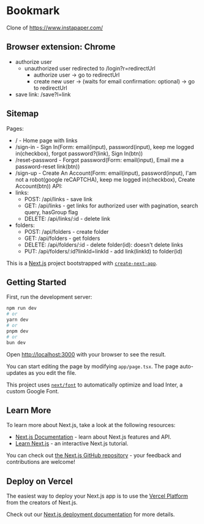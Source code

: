 # Bookmark
Clone of https://www.instapaper.com/

## Browser extension: Chrome
- authorize user
    - unauthorized user redirected to /login?r=redirectUrl
        - authorize user -> go to redirectUrl
        - create new user -> (waits for email confirmation: optional) -> go to redirectUrl
- save link: /save?l=link

## Sitemap
Pages:
- / - Home page with links
- /sign-in - Sign In(Form: email(input), password(input), keep me logged in(checkbox), forgot password?(link), Sign In(btn))
- /reset-password - Forgot password(Form: email(input), Email me a password-reset link(btn))
- /sign-up - Create An Account(Form: email(input), password(input), I'am not a robot(google reCAPTCHA), keep me logged in(checkbox), Create Account(btn))
API:
- links:
    - POST: /api/links - save link
    - GET: /api/links - get links for authorized user with pagination, search query, hasGroup flag
    - DELETE: /api/links/:id - delete link
- folders:
    - POST: /api/folders - create folder
    - GET: /api/folders - get folders
    - DELETE: /api/folders/:id - delete folder(id): doesn't delete links
    - PUT: /api/folders/:id?linkId=linkId - add link(linkId) to folder(id)

This is a [Next.js](https://nextjs.org/) project bootstrapped with [`create-next-app`](https://github.com/vercel/next.js/tree/canary/packages/create-next-app).

## Getting Started

First, run the development server:

```bash
npm run dev
# or
yarn dev
# or
pnpm dev
# or
bun dev
```

Open [http://localhost:3000](http://localhost:3000) with your browser to see the result.

You can start editing the page by modifying `app/page.tsx`. The page auto-updates as you edit the file.

This project uses [`next/font`](https://nextjs.org/docs/basic-features/font-optimization) to automatically optimize and load Inter, a custom Google Font.

## Learn More

To learn more about Next.js, take a look at the following resources:

- [Next.js Documentation](https://nextjs.org/docs) - learn about Next.js features and API.
- [Learn Next.js](https://nextjs.org/learn) - an interactive Next.js tutorial.

You can check out [the Next.js GitHub repository](https://github.com/vercel/next.js/) - your feedback and contributions are welcome!

## Deploy on Vercel

The easiest way to deploy your Next.js app is to use the [Vercel Platform](https://vercel.com/new?utm_medium=default-template&filter=next.js&utm_source=create-next-app&utm_campaign=create-next-app-readme) from the creators of Next.js.

Check out our [Next.js deployment documentation](https://nextjs.org/docs/deployment) for more details.
